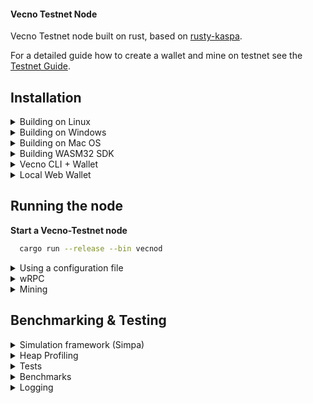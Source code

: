 #### Vecno Testnet Node

Vecno Testnet node built on rust, based on [rusty-kaspa](https://github.com/kaspanet/rusty-kaspa).

For a detailed guide how to create a wallet and mine on testnet see the [Testnet Guide](docs\TESTNET-GUIDE.md).

## Installation

<details>
  <summary>Building on Linux</summary>

1. Install general prerequisites

   ```bash
   sudo apt install curl git build-essential libssl-dev pkg-config 
   ```
2. Install Protobuf (required for gRPC)

   ```bash
   sudo apt install protobuf-compiler libprotobuf-dev #Required for gRPC
   ```
3. Install the clang toolchain (required for RocksDB and WASM secp256k1 builds)

   ```bash
   sudo apt-get install clang-format clang-tidy \
   clang-tools clang clangd libc++-dev \
   libc++1 libc++abi-dev libc++abi1 \
   libclang-dev libclang1 liblldb-dev \
   libllvm-ocaml-dev libomp-dev libomp5 \
   lld lldb llvm-dev llvm-runtime \
   llvm python3-clang
   ```
4. Install the [rust toolchain](https://rustup.rs/)

   If you already have rust installed, update it by running: `rustup update`
5. Install wasm-pack

   ```bash
   cargo install wasm-pack
   ```
6. Install wasm32 target

   ```bash
   rustup target add wasm32-unknown-unknown
   ```
7. Clone the repo

   ```bash
   git clone https://github.com/Vecno-Foundation/vecno-testnet
   cd vecno-testnet
   ```

</details>

<details>  
  <summary>Building on Windows</summary>

1. [Install Git for Windows](https://gitforwindows.org/) or an alternative Git distribution.
2. Install [Protocol Buffers](https://github.com/protocolbuffers/protobuf/releases/download/v21.10/protoc-21.10-win64.zip) and add the `bin` directory to your `Path`
3. Install [LLVM-15.0.6-win64.exe](https://github.com/llvm/llvm-project/releases/download/llvmorg-15.0.6/LLVM-15.0.6-win64.exe)

   Add the `bin` directory of the LLVM installation (`C:\Program Files\LLVM\bin`) to PATH

   set `LIBCLANG_PATH` environment variable to point to the `bin` directory as well

   **IMPORTANT:** Due to C++ dependency configuration issues, LLVM `AR` installation on Windows may not function correctly when switching between WASM and native C++ code compilation (native `RocksDB+secp256k1` vs WASM32 builds of `secp256k1`). Unfortunately, manually setting `AR` environment variable also confuses C++ build toolchain (it should not be set for native but should be set for WASM32 targets). Currently, the best way to address this, is as follows: after installing LLVM on Windows, go to the target `bin` installation directory and copy or rename `LLVM_AR.exe` to `AR.exe`.
4. Install the [rust toolchain](https://rustup.rs/)

   If you already have rust installed, update it by running: `rustup update`
5. Install wasm-pack

   ```bash
   cargo install wasm-pack
   ```
6. Install wasm32 target

   ```bash
   rustup target add wasm32-unknown-unknown
   ```
7. Clone the repo

   ```bash
   git clone https://github.com/Vecno-Foundation/vecno-testnet
   cd vecno-testnet
   ```

</details>

<details>  
  <summary>Building on Mac OS</summary>

1. Install Protobuf (required for gRPC)

   ```bash
   brew install protobuf
   ```
2. Install llvm.

   The default XCode installation of `llvm` does not support WASM build targets.
   To build WASM on MacOS you need to install `llvm` from homebrew (at the time of writing, the llvm version for MacOS is 16.0.1).

   ```bash
   brew install llvm
   ```

   **NOTE:** Homebrew can use different keg installation locations depending on your configuration. For example:

   - `/opt/homebrew/opt/llvm` -> `/opt/homebrew/Cellar/llvm/16.0.1`
   - `/usr/local/Cellar/llvm/16.0.1`

   To determine the installation location you can use `brew list llvm` command and then modify the paths below accordingly:

   ```bash
   % brew list llvm
   /usr/local/Cellar/llvm/16.0.1/bin/FileCheck
   /usr/local/Cellar/llvm/16.0.1/bin/UnicodeNameMappingGenerator
   ...
   ```

   If you have `/opt/homebrew/Cellar`, then you should be able to use `/opt/homebrew/opt/llvm`.

   Add the following to your `~/.zshrc` file:

   ```bash
   export PATH="/opt/homebrew/opt/llvm/bin:$PATH"
   export LDFLAGS="-L/opt/homebrew/opt/llvm/lib"
   export CPPFLAGS="-I/opt/homebrew/opt/llvm/include"
   export AR=/opt/homebrew/opt/llvm/bin/llvm-ar
   ```

   Reload the `~/.zshrc` file

   ```bash
   source ~/.zshrc
   ```
3. Install the [rust toolchain](https://rustup.rs/)

   If you already have rust installed, update it by running: `rustup update`
4. Install wasm-pack

   ```bash
   cargo install wasm-pack
   ```
5. Install wasm32 target

   ```bash
   rustup target add wasm32-unknown-unknown
   ```
6. Clone the repo

   ```bash
   git clone https://github.com/Vecno-Foundation/vecno-testnet
   cd vecno-testnet
   ```

</details>

<details>

<summary>Building WASM32 SDK</summary>

  Rust WebAssembly (WASM) refers to the use of the Rust programming language to write code that can be compiled into WebAssembly, a binary instruction format that runs in web browsers and NodeJs. This allows for easy development using JavaScript and TypeScript programming languages while retaining the benefits of Rust.

  WASM SDK components can be built from sources by running:
    - `./build-release` - build a full release package (includes both release and debug builds for web and nodejs targets)
    - `./build-docs` - build TypeScript documentation
    - `./build-web` - release web build
    - `./build-web-dev` - development web build
    - `./build-nodejs` - release nodejs build
    - `./build-nodejs-dev` - development nodejs build

  IMPORTANT: do not use `dev` builds in production. They are significantly larger, slower and include debug symbols.

### Requirements

- NodeJs (v20+): https://nodejs.org/en
- TypeDoc: https://typedoc.org/

### Builds & documentation

- Release builds: https://github.com/Vecno-Foundation/vecno-testnet/releases

</details>
<details>

<summary>
Vecno CLI + Wallet
</summary>
`vecno-cli` crate provides cli-driven RPC interface to the node and a
terminal interface to the Vecno Wallet runtime. These wallets are
compatible with WASM SDK Wallet API.

```bash
cd cli
cargo run --release
```

</details>

<details>

<summary>
Local Web Wallet
</summary>

Run an http server inside of `wallet/wasm/web` folder. If you don't have once, you can use the following:

```bash
cd wallet/wasm/web
cargo install basic-http-server
basic-http-server
```

The *basic-http-server* will serve on port 4000 by default, so open your web browser and load http://localhost:4000

The framework is compatible with all major desktop and mobile browsers.

</details>

## Running the node

  **Start a Vecno-Testnet node**

```bash
  cargo run --release --bin vecnod
```

<details>

<summary>
Using a configuration file
  </summary>

```bash
cargo run --release --bin vecnod -- --configfile /path/to/configfile.toml
# or
cargo run --release --bin vecnod -- -C /path/to/configfile.toml
```

- The config file should be a list of \<CLI argument\> = \<value\> separated by newlines.
- Whitespace around the `=` is fine, `arg=value` and `arg = value` are both parsed correctly.
- Values with special characters like `.` or `=` will require quoting the value i.e \<CLI argument\> = "\<value\>".
- Arguments with multiple values should be surrounded with brackets like `addpeer = ["10.0.0.1", "1.2.3.4"]`.

  For example:

```
utxoindex = false
disable-upnp = true
perf-metrics = true
appdir = "some-dir"
addpeer = ["10.0.0.1", "1.2.3.4"]
```

 Pass the `--help` flag to view all possible arguments

```bash
cargo run --release --bin vecnod -- --help
```

</details>

<details>

<summary>
wRPC
  </summary>

  wRPC subsystem is disabled by default in `vecnod` and can be enabled via:

  JSON protocol:

```bash
  --rpclisten-json = <interface:port>
```

  Borsh protocol:

```bash
  --rpclisten-borsh = <interface:port>
```

  **Sidenote:**

  Vecno integrates an optional wRPC
  subsystem. wRPC is a high-performance, platform-neutral, Rust-centric, WebSocket-framed RPC
  implementation that can use [Borsh](https://borsh.io/) and JSON protocol encoding.

  JSON protocol messaging
  is similar to JSON-RPC 1.0, but differs from the specification due to server-side
  notifications.

  [Borsh](https://borsh.io/) encoding is meant for inter-process communication. When using [Borsh](https://borsh.io/)
  both client and server should be built from the same codebase.

  JSON protocol is based on
  Vecno data structures and is data-structure-version agnostic. You can connect to the
  JSON endpoint using any WebSocket library. Built-in RPC clients for JavaScript and
  TypeScript capable of running in web browsers and Node.js are available as a part of
  the Vecno WASM framework.

</details>

<details>

<summary>
Mining
</summary>

Mining is currently supported on mainnet and testnet.

1. Download and unzip the latest binaries bundle of [Vecno-Foundation/vecno-miner](https://github.com/Vecno-Foundation/vecno-miner).
2. In a separate terminal run the vecno-miner:

   ```
   ./vecno-miner --mining-address "vecno:qqtsqwxa3q4aw968753rya4tazahmr7jyn5zu7vkncqlvk2aqlsdsah9ut65e" --port 7110
   ```

   This will create and feed a DAG with the miner getting block templates from the node and submitting them back when mined. The node processes and stores the blocks while applying all currently implemented logic. Execution can be stopped and resumed, the data is persisted in a database.

</details>

## Benchmarking & Testing

<details>

<summary>Simulation framework (Simpa)</summary>

Logging in `vecnod` and `simpa` can be [filtered](https://docs.rs/env_logger/0.10.0/env_logger/#filtering-results) by either:

The current codebase supports a full in-process network simulation, building an actual DAG over virtual time with virtual delay and benchmarking validation time (following the simulation generation).

To see the available commands

```bash
cargo run --release --bin simpa -- --help
```

The following command will run a simulation to produce 1000 blocks with communication delay of 2 seconds and 8 BPS (blocks per second) while attempting to fill each block with up to 200 transactions.

```bash
cargo run --release --bin simpa -- -t=200 -d=2 -b=8 -n=1000
```

</details>

<details>

<summary>Heap Profiling</summary>

Heap-profiling in `vecno` and `simpa` can be done by enabling `heap` feature and profile using the `--features` argument

```bash
cargo run --bin vecnod --profile heap --features=heap
```

It will produce `{bin-name}-heap.json` file in the root of the workdir, that can be inspected by the [dhat-viewer](https://github.com/unofficial-mirror/valgrind/tree/master/dhat)

</details>

<details>

<summary>Tests</summary>

**Run unit and most integration tests**

```bash
cd vecnod
cargo test --release
// or install nextest and run
```

**Using nextest**

```bash
cd vecnod
cargo nextest run --release
```

</details>

<details>

<summary>Benchmarks</summary>

```bash
cd vecnod
cargo bench
```

</details>

<details>

<summary>Logging</summary>

Logging in `vecnod` and `simpa` can be [filtered](https://docs.rs/env_logger/0.10.0/env_logger/#filtering-results) by either:

1. Defining the environment variable `RUST_LOG`
2. Adding the --loglevel argument like in the following example:

   ```
   (cargo run --bin vecnod -- --loglevel info,vecno_rpc_core=trace,vecno_grpc_core=trace,consensus=trace,vecno_core=trace) 2>&1 | tee ~/vecnod.log
   ```

   In this command we set the `loglevel` to `INFO`.

</details>
